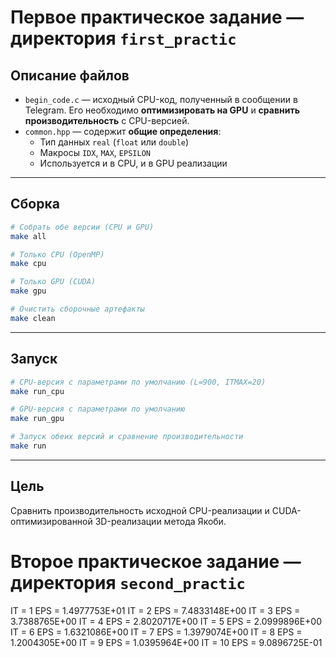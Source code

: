 # Первое практическое задание — директория `first_practic`

## Описание файлов

- `begin_code.c` — исходный CPU-код, полученный в сообщении в Telegram. Его необходимо **оптимизировать на GPU** и **сравнить производительность** с CPU-версией.
- `common.hpp` — содержит **общие определения**:
  - Тип данных `real` (`float` или `double`)
  - Макросы `IDX`, `MAX`, `EPSILON`
  - Используется и в CPU, и в GPU реализации

---

## Сборка

```bash
# Собрать обе версии (CPU и GPU)
make all

# Только CPU (OpenMP)
make cpu

# Только GPU (CUDA)
make gpu

# Очистить сборочные артефакты
make clean
```

---

##  Запуск

```bash
# CPU-версия с параметрами по умолчанию (L=900, ITMAX=20)
make run_cpu

# GPU-версия с параметрами по умолчанию
make run_gpu

# Запуск обеих версий и сравнение производительности
make run
```

---

##  Цель

Сравнить производительность исходной CPU-реализации и CUDA-оптимизированной 3D-реализации метода Якоби.






# Второе практическое задание — директория `second_practic`

IT =    1   EPS =  1.4977753E+01
IT =    2   EPS =  7.4833148E+00
IT =    3   EPS =  3.7388765E+00
IT =    4   EPS =  2.8020717E+00
IT =    5   EPS =  2.0999896E+00
IT =    6   EPS =  1.6321086E+00
IT =    7   EPS =  1.3979074E+00
IT =    8   EPS =  1.2004305E+00
IT =    9   EPS =  1.0395964E+00
IT =   10   EPS =  9.0896725E-01